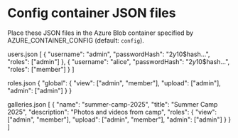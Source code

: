 # Config container JSON files

Place these JSON files in the Azure Blob container specified by AZURE_CONTAINER_CONFIG (default: `config`).

users.json
[
  {
    "username": "admin",
    "passwordHash": "$2y$10$hash...",
    "roles": ["admin"]
  },
  {
    "username": "alice",
    "passwordHash": "$2y$10$hash...",
    "roles": ["member"]
  }
]

roles.json
{
  "global": {
    "view": ["admin", "member"],
    "upload": ["admin"],
    "admin": ["admin"]
  }
}

galleries.json
[
  {
    "name": "summer-camp-2025",
    "title": "Summer Camp 2025",
    "description": "Photos and videos from camp",
    "roles": {
      "view": ["admin", "member"],
      "upload": ["admin", "member"],
      "admin": ["admin"]
    }
  }
]

